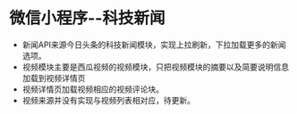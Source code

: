 # 微信小程序--科技新闻
- 新闻API来源今日头条的科技新闻模块，实现上拉刷新，下拉加载更多的新闻选项。
- 视频模块主要是西瓜视频的视频模块，只把视频模块的摘要以及简要说明信息加载到视频详情页
- 视频详情页加载视频相应的视频评论块。
- 视频来源并没有实现与视频列表相对应，待更新。
